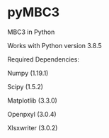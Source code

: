 # pyMBC3
MBC3 in Python

Works with Python version 3.8.5

Required Dependencies:

Numpy (1.19.1)

Scipy (1.5.2)

Matplotlib (3.3.0)

Openpxyl (3.0.4)

Xlsxwriter (3.0.2)
